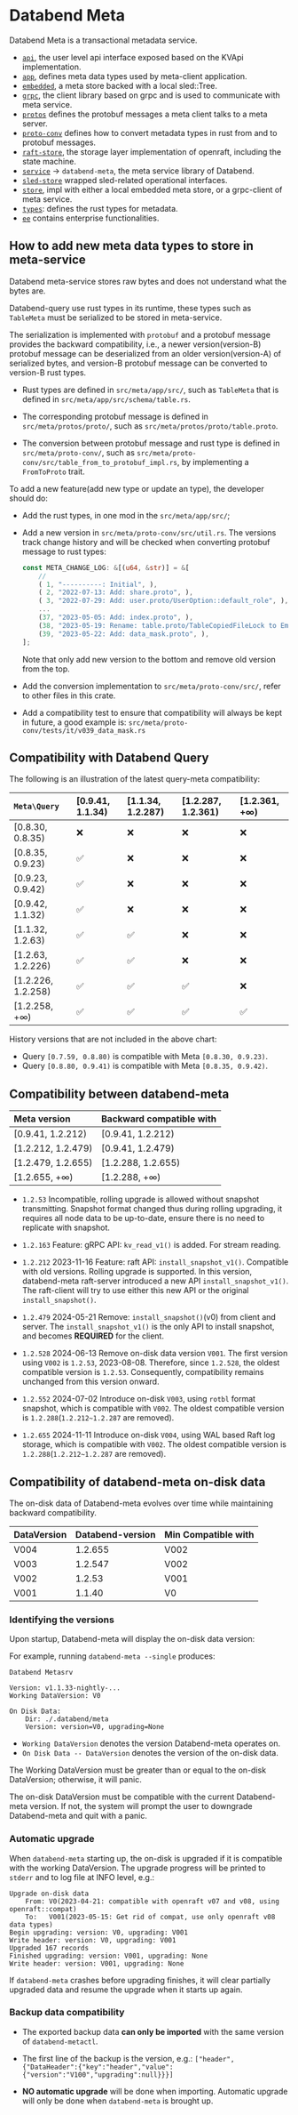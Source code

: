 # Databend Meta

Databend Meta is a transactional metadata service.

- [`api`](./api/), the user level api interface exposed based on the KVApi implementation.
- [`app`](./app/), defines meta data types used by meta-client application.
- [`embedded`](./embedded/), a meta store backed with a local sled::Tree.
- [`grpc`](client/), the client library based on grpc and is used to communicate with meta service.
- [`protos`](./protos/) defines the protobuf messages a meta client talks to a meta server.
- [`proto-conv`](./proto-conv/) defines how to convert metadata types in rust from and to protobuf messages.
- [`raft-store`](./raft-store/), the storage layer implementation of openraft, including the state machine.
- [`service`](./service/) -> `databend-meta`, the meta service library of Databend.
- [`sled-store`](./sled-store/) wrapped sled-related operational interfaces.
- [`store`](./store/), impl with either a local embedded meta store, or a grpc-client of meta service.
- [`types`](./types/): defines the rust types for metadata.
- [`ee`](./ee/) contains enterprise functionalities.


## How to add new meta data types to store in meta-service

Databend meta-service stores raw bytes and does not understand what the bytes are.

Databend-query use rust types in its runtime, these types such as `TableMeta`
must be serialized to be stored in meta-service.

The serialization is implemented with `protobuf` and a protobuf message provides
the backward compatibility, i.e., a newer version(version-B) protobuf message can be deserialized
from an older version(version-A) of serialized bytes, and version-B protobuf
message can be converted to version-B rust types.

- Rust types are defined in `src/meta/app/src/`,  such as `TableMeta` that is
  defined in `src/meta/app/src/schema/table.rs`.

- The corresponding protobuf message is defined in `src/meta/protos/proto/`,
  such as `src/meta/protos/proto/table.proto`.

- The conversion between protobuf message and rust type is defined in
  `src/meta/proto-conv/`, such as
  `src/meta/proto-conv/src/table_from_to_protobuf_impl.rs`,
  by implementing a `FromToProto` trait.

To add a new feature(add new type or update an type), the developer should do:

- Add the rust types, in one mod in the `src/meta/app/src/`;

- Add a new version in `src/meta/proto-conv/src/util.rs`. The versions track
    change history and will be checked when converting protobuf message to rust
    types:

    ```rust
    const META_CHANGE_LOG: &[(u64, &str)] = &[
        //
        ( 1, "----------: Initial", ),
        ( 2, "2022-07-13: Add: share.proto", ),
        ( 3, "2022-07-29: Add: user.proto/UserOption::default_role", ),
        ...
        (37, "2023-05-05: Add: index.proto", ),
        (38, "2023-05-19: Rename: table.proto/TableCopiedFileLock to EmptyProto", ),
        (39, "2023-05-22: Add: data_mask.proto", ),
    ];
    ```

    Note that only add new version to the bottom and remove old version from the
    top.

- Add the conversion implementation to `src/meta/proto-conv/src/`, refer to
    other files in this crate.

- Add a compatibility test to ensure that compatibility will always be kept in
    future, a good example is: `src/meta/proto-conv/tests/it/v039_data_mask.rs`





## Compatibility with Databend Query

The following is an illustration of the latest query-meta compatibility:

| `Meta\Query`       | [0.9.41, 1.1.34) | [1.1.34, 1.2.287) | [1.2.287, 1.2.361) | [1.2.361, +∞) |
|:-------------------|:-----------------|:---------------|:-----------|:-----------|
| [0.8.30, 0.8.35)   | ❌                | ❌              | ❌          |❌          |
| [0.8.35, 0.9.23)   | ✅                | ❌              | ❌          |❌          |
| [0.9.23, 0.9.42)   | ✅                | ❌              | ❌          |❌          |
| [0.9.42, 1.1.32)   | ✅                | ❌              | ❌          |❌          |
| [1.1.32, 1.2.63)   | ✅                | ✅              | ❌          |❌          |
| [1.2.63, 1.2.226)  | ✅                | ✅              | ❌          |❌          |
| [1.2.226, 1.2.258) | ✅                | ✅              | ✅          |❌          |
| [1.2.258, +∞)      | ✅                | ✅              | ✅          |✅          |

History versions that are not included in the above chart:

- Query `[0.7.59, 0.8.80)` is compatible with Meta `[0.8.30, 0.9.23)`.
- Query `[0.8.80, 0.9.41)` is compatible with Meta `[0.8.35, 0.9.42)`.


## Compatibility between databend-meta

| Meta version        | Backward compatible with |
|:--------------------|:-------------------------|
| [0.9.41,   1.2.212) | [0.9.41,  1.2.212)       |
| [1.2.212,  1.2.479) | [0.9.41,  1.2.479)       |
| [1.2.479,  1.2.655) | [1.2.288, 1.2.655)       |
| [1.2.655, +∞)       | [1.2.288, +∞)            |


- `1.2.53` Incompatible, rolling upgrade is allowed without snapshot transmitting.
  Snapshot format changed thus during rolling upgrading,
  it requires all node data to be up-to-date, ensure there is no need to replicate with snapshot.

- `1.2.163` Feature: gRPC API: `kv_read_v1()` is added. For stream reading.

- `1.2.212` 2023-11-16 Feature: raft API: `install_snapshot_v1()`. Compatible with old versions.
  Rolling upgrade is supported.
  In this version, databend-meta raft-server introduced a new API `install_snapshot_v1()`.
  The raft-client will try to use either this new API or the original `install_snapshot()`.

- `1.2.479` 2024-05-21 Remove: `install_snapshot()`(v0) from client and server.
  The `install_snapshot_v1()` is the only API to install snapshot, and becomes **REQUIRED** for the client.

- `1.2.528` 2024-06-13 Remove on-disk data version `V001`. The first version using `V002` is `1.2.53`, 2023-08-08.
  Therefore, since `1.2.528`, the oldest compatible version is `1.2.53`.
  Consequently, compatibility remains unchanged from this version onward.

- `1.2.552` 2024-07-02 Introduce on-disk `V003`, using `rotbl` format snapshot,
  which is compatible with `V002`. The oldest compatible version is `1.2.288`(`1.2.212~1.2.287` are removed).

- `1.2.655` 2024-11-11 Introduce on-disk `V004`, using WAL based Raft log storage,
  which is compatible with `V002`. The oldest compatible version is `1.2.288`(`1.2.212~1.2.287` are removed).
    

## Compatibility of databend-meta on-disk data

The on-disk data of Databend-meta evolves over time while maintaining backward compatibility.

| DataVersion | Databend-version | Min Compatible with |
|:------------|:-----------------|:--------------------|
| V004        | 1.2.655          | V002                | 
| V003        | 1.2.547          | V002                | 
| V002        | 1.2.53           | V001                | 
| V001        | 1.1.40           | V0                  |

### Identifying the versions

Upon startup, Databend-meta will display the on-disk data version:

For example, running `databend-meta --single` produces:

```
Databend Metasrv

Version: v1.1.33-nightly-...
Working DataVersion: V0

On Disk Data:
    Dir: ./.databend/meta
    Version: version=V0, upgrading=None
```

- `Working DataVersion` denotes the version Databend-meta operates on.
- `On Disk Data -- DataVersion` denotes the version of the on-disk data.

The Working DataVersion must be greater than or equal to the on-disk DataVersion; otherwise, it will panic.

The on-disk DataVersion must be compatible with the current Databend-meta version.
If not, the system will prompt the user to downgrade Databend-meta and quit with a panic.

### Automatic upgrade

When `databend-meta` starting up, the on-disk is upgraded if it is compatible with the working DataVersion.
The upgrade progress will be printed to `stderr` and to log file at INFO level, e.g.:

```text
Upgrade on-disk data
    From: V0(2023-04-21: compatible with openraft v07 and v08, using openraft::compat)
    To:   V001(2023-05-15: Get rid of compat, use only openraft v08 data types)
Begin upgrading: version: V0, upgrading: V001
Write header: version: V0, upgrading: V001
Upgraded 167 records
Finished upgrading: version: V001, upgrading: None
Write header: version: V001, upgrading: None
```

If `databend-meta` crashes before upgrading finishes,
it will clear partially upgraded data and resume the upgrade when it starts up again.

### Backup data compatibility

- The exported backup data **can only be imported** with the same version of `databend-metactl`.

- The first line of the backup is the version, e.g.:
  `["header",{"DataHeader":{"key":"header","value":{"version":"V100","upgrading":null}}}]`

- **NO automatic upgrade** will be done when importing.
  Automatic upgrade will only be done when `databend-meta` is brought up.
